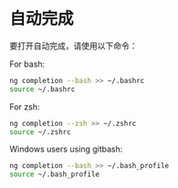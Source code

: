 # 自动完成

要打开自动完成，请使用以下命令：

For bash:

```bash
ng completion --bash >> ~/.bashrc
source ~/.bashrc
```

For zsh:

```bash
ng completion --zsh >> ~/.zshrc
source ~/.zshrc
```

Windows users using gitbash:

```bash
ng completion --bash >> ~/.bash_profile
source ~/.bash_profile
```